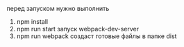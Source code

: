 перед запуском нужно выполнить
1. npm install
2. npm run start запуск webpack-dev-server
3. npm run webpack создаст готовые файлы в папке dist
